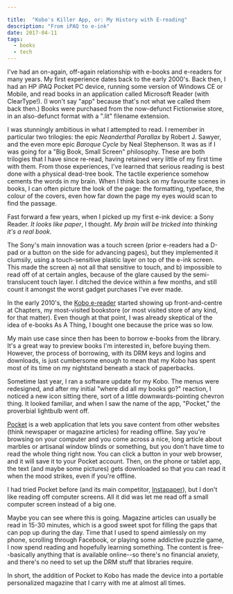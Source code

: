 ```yaml
---

title:  "Kobo's Killer App, or: My History with E-reading"
description: "From iPAQ to e-ink"
date: 2017-04-11
tags:
  - books
  - tech
---
```


I've had an on-again, off-again relationship with e-books and e-readers for many years. My first experience dates back to the early 2000's. Back then, I had an HP iPAQ Pocket PC device, running some version of Windows CE or Mobile, and read books in an application called Microsoft Reader (with ClearType!). (I won't say "app" because that's not what we called them back then.) Books were purchased from the now-defunct Fictionwise store, in an also-defunct format with a ".lit" filename extension.

I was stunningly ambitious in what I attempted to read. I remember in particular two trilogies: the epic _Neanderthal Parallax_ by Robert J. Sawyer, and the even more epic _Baroque Cycle_ by Neal Stephenson. It was as if I was going for a "Big Book, Small Screen" philosophy. These are both trilogies that I have since re-read, having retained very little of my first time with them. From those experiences, I've learned that serious reading is best done with a physical dead-tree book. The tactile experience somehow cements the words in my brain. When I think back on my favourite scenes in books, I can often picture the look of the page: the formatting, typeface, the colour of the covers, even how far down the page my eyes would scan to find the passage.

Fast forward a few years, when I picked up my first e-ink device: a Sony Reader. _It looks like paper_, I thought. _My brain will be tricked into thinking it's a real book._

The Sony's main innovation was a touch screen (prior e-readers had a D-pad or a button on the side for advancing pages), but they implemented it clumsily, using a touch-sensitive plastic layer on top of the e-ink screen. This made the screen a) not all that sensitive to touch, and b) impossible to read off of at certain angles, because of the glare caused by the semi-translucent touch layer. I ditched the device within a few months, and still count it amongst the worst gadget purchases I've ever made.

In the early 2010's, the [Kobo e-reader](https://www.kobo.com/ca/en/p/ereaders-apps) started showing up front-and-centre at Chapters, my most-visited bookstore (or most visited store of any kind, for that matter). Even though at that point, I was already skeptical of the idea of e-books As A Thing, I bought one because the price was so low.

My main use case since then has been to borrow e-books from the library. It's a great way to preview books I'm interested in, before buying them. However, the process of borrowing, with its DRM keys and logins and downloads, is just cumbersome enough to mean that my Kobo has spent most of its time on my nightstand beneath a stack of paperbacks.

Sometime last year, I ran a software update for my Kobo. The menus were redesigned, and after my initial "where did all my books go?" reaction, I noticed a new icon sitting there, sort of a little downwards-pointing chevron thing. It looked familiar, and when I saw the name of the app, "Pocket," the proverbial lightbulb went off.

[Pocket](https://getpocket.com) is a web application that lets you save content from other websites (think newspaper or magazine articles) for reading offline. Say you're browsing on your computer and you come across a nice, long article about marbles or artisanal window blinds or something, but you don't have time to read the whole thing right now. You can click a button in your web browser, and it will save it to your Pocket account. Then, on the phone or tablet app, the text (and maybe some pictures) gets downloaded so that you can read it when the mood strikes, even if you're offline.

I had tried Pocket before (and its main competitor, [Instapaper](https://www.instapaper.com/)), but I don't like reading off computer screens. All it did was let me read off a small computer screen instead of a big one.

Maybe you can see where this is going. Magazine articles can usually be read in 15-30 minutes, which is a good sweet spot for filling the gaps that can pop up during the day. Time that I used to spend aimlessly on my phone, scrolling through Facebook, or playing some addictive puzzle game, I now spend reading and hopefully learning something. The content is free--basically anything that is available online--so there's no financial anxiety, and there's no need to set up the DRM stuff that libraries require.

In short, the addition of Pocket to Kobo has made the device into a portable personalized magazine that I carry with me at almost all times.
